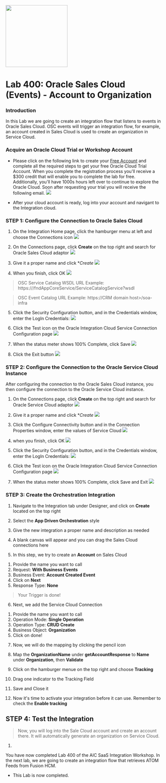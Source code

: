 <img class="float-right" src="images/j2c-logo.png" width="200">

# Lab 400: Oracle Sales Cloud (Events) - Account to Organization 

### Introduction

In this Lab we are going to create an integration flow that listens to events in Oracle Sales Cloud. OSC events will trigger an integration flow, for example, an account created in Sales Cloud is used to create an organization in Service Cloud.

### Acquire an Oracle Cloud Trial or Workshop Account

- Please click on the following link to create your <a href="https://cloud.oracle.com/tryit" target="_trial">Free Account</a> and complete all the required steps to get your free Oracle Cloud Trial Account. When you complete the registration process you'll receive a $300 credit that will enable you to complete the lab for free.  Additionally, you'll have 1000s hours left over to continue to explore the Oracle Cloud. Soon after requesting your trial you will receive the following email.
  ![](images/updated400/Trail.png)

- After your cloud account is ready, log into your account and navigant to the Integration cloud.


### STEP 1: Configure the Connection to Oracle Sales Cloud 

1. On the Integration Home page, click the hamburger menu at left and choose the Connections icon
 ![](images/updated400/29.png)
 
2. On the Connections page, click **Create** on the top right and search for Oracle Sales Cloud adaptor
 ![](images/updated400/1.png)

3. Give it a proper name and click **Create*
 ![](images/updated400/2.png)

4. When you finish, click OK
 ![](images/updated400/31.png)

> OSC Service Catalog WSDL URL Example: https://<common domain host>/fndAppCoreService/ServiceCatalogService?wsdl

> OSC Event Catalog URL Example: https://CRM domain host>/soa-infra

5. Click the Security Configuration button, and in the Credentials window, enter the LogIn Credentials:
 ![](images/updated400/30.png)
 
6. Click the Test icon on the Oracle Integration Cloud Service Connection Configuration page
 ![](images/updated400/32.png)

7. When the status meter shows 100% Complete, click Save
 ![](images/updated400/33.png)
 
8. Click the Exit button
 ![](images/updated400/34.png)

### STEP 2: Configure the Connection to the Oracle Service Cloud Instance

After configuring the connection to the Oracle Sales Cloud instance, you then configure the connection to the Oracle Service Cloud instance.

1. On the Connections page, click **Create** on the top right and search for Oracle Service Cloud adaptor
 ![](images/updated400/3.png)

2. Give it a proper name and click **Create*
 ![](images/updated400/4.png)

3. Click the Configure Connectivity button and in the Connection Properties window, enter the values of Service Cloud
![](images/updated400/35.png)

4. when you finish, click OK
![](images/updated400/20.png)

5. Click the Security Configuration button, and in the Credentials window, enter the LogIn Credentials:
![](images/updated400/21.png)

6. Click the Test icon on the Oracle Integration Cloud Service Connection Configuration page
![](images/updated400/22.png)

7. When the status meter shows 100% Complete, click Save and Exit
![](images/updated400/27.png)

### STEP 3: Create the Orchestration Integration

1. Navigate to the Integration tab under Designer, and click on **Create** located on the top right
[](images/updated400/5.png)

2. Select the **App Driven Orchestration** style 
[](images/updated400/6.png)

3. Give the new integration a proper name and description as needed
[](images/updated400/7.png)

4. A blank canvas will appear and you can drag the Sales Cloud connections here
[](images/updated400/8.png)

5. In this step, we try to create an **Account** on Sales Cloud 
1) Provide the name you want to call 
2) Request: **With Business Events**
3) Business Event: **Account Created Event**
[](images/updated400/9.png)
4) Click on **Next**
5) Response Type: **None**
[](images/updated400/10.png)

> Your Trigger is done!

6. Next, we add the Service Cloud Connection 
[](images/updated400/11.png)
1) Provide the name you want to call
[](images/updated400/12.png)
2) Operation Mode: **Single Operation**
3) Operation Type: **CRUD  Create**
4) Business Object: **Organization**
[](images/updated400/13.png)
5) Click on done!
[](images/updated400/xx.png)

7. Now, we will do the mapping by clicking the pencil icon
[](images/updated400/14.png)

8. Map the **OrganizationName** under **getAccountResponse** to **Name** under **Organization**, then **Validate**
[](images/updated400/15.png)

9. Click on the hamburger menue on the top right and choose **Tracking**
[](images/updated400/16.png)

10. Drag one indicator to the Tracking Field
[](images/updated400/17.png)

11. Save and Close it
[](images/updated400/xx.png)

12. Now it's time to activate your integration before it can use. Remember to check the **Enable tracking**
[](images/updated400/18.png)
[](images/updated400/19.png)


## STEP 4: Test the Integration 
> Now, you will log into the Sale Cloud account and create an account there. It will automatically generate an organization on Service Cloud.

1. 

You have now completed Lab 400 of the AIC SaaS Integration Workshop. In the next lab, we are going to create an integration flow that retrieves ATOM Feeds from Fusion HCM.

- This Lab is now completed.
